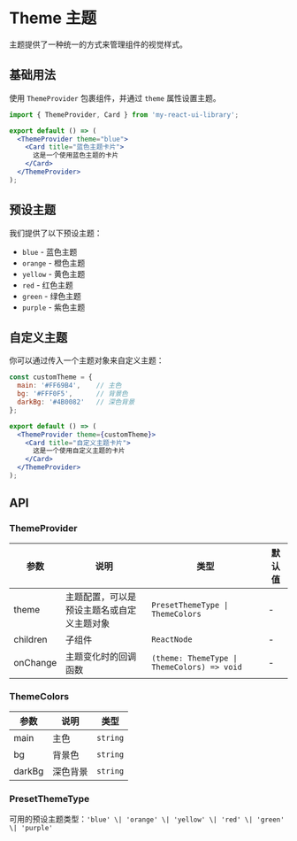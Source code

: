 # Theme 主题

主题提供了一种统一的方式来管理组件的视觉样式。

## 基础用法

使用 `ThemeProvider` 包裹组件，并通过 `theme` 属性设置主题。

```jsx
import { ThemeProvider, Card } from 'my-react-ui-library';

export default () => (
  <ThemeProvider theme="blue">
    <Card title="蓝色主题卡片">
      这是一个使用蓝色主题的卡片
    </Card>
  </ThemeProvider>
);
```

## 预设主题

我们提供了以下预设主题：

- `blue` - 蓝色主题
- `orange` - 橙色主题
- `yellow` - 黄色主题
- `red` - 红色主题
- `green` - 绿色主题
- `purple` - 紫色主题

## 自定义主题

你可以通过传入一个主题对象来自定义主题：

```jsx
const customTheme = {
  main: '#FF69B4',    // 主色
  bg: '#FFF0F5',      // 背景色
  darkBg: '#4B0082'   // 深色背景
};

export default () => (
  <ThemeProvider theme={customTheme}>
    <Card title="自定义主题卡片">
      这是一个使用自定义主题的卡片
    </Card>
  </ThemeProvider>
);
```

## API

### ThemeProvider

| 参数 | 说明 | 类型 | 默认值 |
| --- | --- | --- | --- |
| theme | 主题配置，可以是预设主题名或自定义主题对象 | `PresetThemeType \| ThemeColors` | - |
| children | 子组件 | `ReactNode` | - |
| onChange | 主题变化时的回调函数 | `(theme: ThemeType \| ThemeColors) => void` | - |

### ThemeColors

| 参数 | 说明 | 类型 |
| --- | --- | --- |
| main | 主色 | `string` |
| bg | 背景色 | `string` |
| darkBg | 深色背景 | `string` |

### PresetThemeType

可用的预设主题类型：`'blue' \| 'orange' \| 'yellow' \| 'red' \| 'green' \| 'purple'` 
